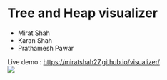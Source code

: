 # Tree and Heap visualizer
- Mirat Shah
- Karan Shah
- Prathamesh Pawar

Live demo : https://miratshah27.github.io/visualizer/
<br>
<img src = "https://drive.google.com/uc?export=view&id=1NtlVrRRuaKAmIQexiFThN8ZzP_oyIfWS">
